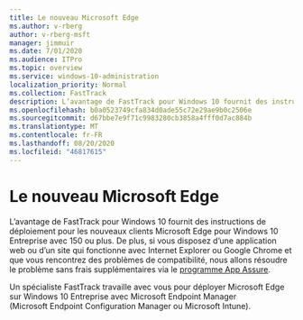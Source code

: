 ```yaml
---
title: Le nouveau Microsoft Edge
ms.author: v-rberg
author: v-rberg-msft
manager: jimmuir
ms.date: 7/01/2020
ms.audience: ITPro
ms.topic: overview
ms.service: windows-10-administration
localization_priority: Normal
ms.collection: FastTrack
description: L’avantage de FastTrack pour Windows 10 fournit des instructions de déploiement pour les nouveaux clients Microsoft Edge pour Windows 10 Entreprise avec 150 ou plus.
ms.openlocfilehash: b0a0523749cfa834d0ade55c72e29ae9b0c2506e
ms.sourcegitcommit: d67bbe7e9f71c9983280cb3858a4fff0d7ac884b
ms.translationtype: MT
ms.contentlocale: fr-FR
ms.lasthandoff: 08/20/2020
ms.locfileid: "46817615"
---
```

# <a name="the-new-microsoft-edge"></a>Le nouveau Microsoft Edge

L’avantage de FastTrack pour Windows 10 fournit des instructions de déploiement pour les nouveaux clients Microsoft Edge pour Windows 10 Entreprise avec 150 ou plus. De plus, si vous disposez d’une application web ou d’un site qui fonctionne avec Internet Explorer ou Google Chrome et que vous rencontrez des problèmes de compatibilité, nous allons résoudre le problème sans frais supplémentaires via le [programme App Assure](Win-10-app-assure.md).

Un spécialiste FastTrack travaille avec vous pour déployer Microsoft Edge sur Windows 10 Entreprise avec Microsoft Endpoint Manager (Microsoft Endpoint Configuration Manager ou Microsoft Intune).


